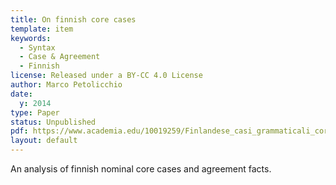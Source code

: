 ```yaml
---
title: On finnish core cases 
template: item
keywords: 
  - Syntax
  - Case & Agreement
  - Finnish
license: Released under a BY-CC 4.0 License
author: Marco Petolicchio
date: 
  y: 2014
type: Paper
status: Unpublished
pdf: https://www.academia.edu/10019259/Finlandese_casi_grammaticali_core_
layout: default
---
```


An analysis of finnish nominal core cases and agreement facts.